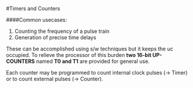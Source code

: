 #Timers and Counters

####Common usecases:
1. Counting the frequency of a pulse train
2. Generation of precise time delays

These can be accomplished using s/w techniques but it keeps the uc occupied. To relieve the processor of this burden
**two 16-bit UP-COUNTERS** named **T0 and T1** are provided for general use.

Each counter may be programmed to count internal clock pulses (-> Timer) or to count external pulses (-> Counter).








